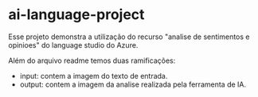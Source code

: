 # ai-language-project

Esse projeto demonstra a utilização do recurso "analise de sentimentos e opinioes" do language studio do Azure.

Além do arquivo readme temos duas ramificações:
- input: contem a imagem do texto de entrada.
- output: contem a imagem da analise realizada pela ferramenta de IA.
